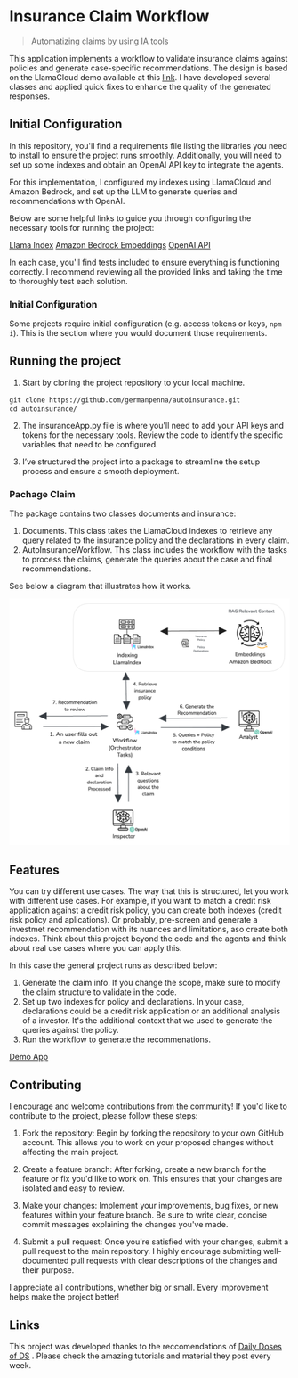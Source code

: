 # Insurance Claim Workflow
> Automatizing claims by using IA tools

This application implements a workflow to validate insurance claims against policies and generate case-specific recommendations. The design is based on the LlamaCloud demo 
available at this [link](https://shorturl.at/xIwEv). I have developed several classes and applied quick fixes to enhance the quality of the generated responses.

## Initial Configuration

In this repository, you'll find a requirements file listing the libraries you need to install to ensure the project runs smoothly. Additionally, you will need to set up 
some indexes and obtain an OpenAI API key to integrate the agents.

For this implementation, I configured my indexes using LlamaCloud and Amazon Bedrock, and set up the LLM to generate queries and recommendations with OpenAI.

Below are some helpful links to guide you through configuring the necessary tools for running the project:

[Llama Index](https://docs.cloud.llamaindex.ai/llamacloud/getting_started/quick_start)
[Amazon Bedrock Embeddings](https://docs.aws.amazon.com/bedrock/latest/userguide/titan-embedding-models.html)
[OpenAI API](https://openai.com/api/)

In each case, you'll find tests included to ensure everything is functioning correctly. I recommend reviewing all the provided links and taking the time to 
thoroughly test each solution.

### Initial Configuration

Some projects require initial configuration (e.g. access tokens or keys, `npm i`).
This is the section where you would document those requirements.

## Running the project

1. Start by cloning the project repository to your local machine.

```shell
git clone https://github.com/germanpenna/autoinsurance.git
cd autoinsurance/
```

2. The insuranceApp.py file is where you'll need to add your API keys and tokens for the necessary tools. Review the code to identify the specific variables that 
need to be configured.

3. I’ve structured the project into a package to streamline the setup process and ensure a smooth deployment.

### Pachage Claim

The package contains two classes documents and insurance:

1. Documents. This class takes the LlamaCloud indexes to retrieve any query related to the insurance policy and the declarations in every claim.
2. AutoInsuranceWorkflow. This class includes the workflow with the tasks to process the claims, generate the queries about the case and final recommendations.

See below a diagram that illustrates how it works.

![Insurance Claim Structure](assets/diagramAutoInsurance_with_bg.png)

## Features

You can try different use cases. The way that this is structured, let you work with different use cases. For example, if you want to match a credit risk application
against a credit risk policy, you can create both indexes (credit risk policy and aplications). Or probably, pre-screen and generate a investmet recommendation with
its nuances and limitations, aso create both indexes. Think about this project beyond the code and the agents and think about real use cases where you can apply
this.

In this case the general project runs as described below:

1. Generate the claim info. If you change the scope, make sure to modify the claim structure to validate in the code.
2. Set up two indexes for policy and declarations. In your case, declarations could be a credit risk application or an additional analysis of a investor. It's the
additional context that we used to generate the queries against the policy.
3. Run the workflow to generate the recommenations.

[Demo App](https://github.com/germanpenna/autoinsurance/blob/main/assets/DemoApp.mov)

## Contributing

I encourage and welcome contributions from the community! If you'd like to contribute to the project, please follow these steps:

1. Fork the repository: Begin by forking the repository to your own GitHub account. This allows you to work on your proposed 
changes without affecting the main project.

2. Create a feature branch: After forking, create a new branch for the feature or fix you'd like to work on. This ensures that your 
changes are isolated and easy to review.

3. Make your changes: Implement your improvements, bug fixes, or new features within your feature branch. Be sure to write clear, concise 
commit messages explaining the changes you've made.

4. Submit a pull request: Once you're satisfied with your changes, submit a pull request to the main repository. I highly encourage 
submitting well-documented pull requests with clear descriptions of the changes and their purpose.

I appreciate all contributions, whether big or small. Every improvement helps make the project better!

## Links

This project was developed thanks to the reccomendations of [Daily Doses of DS](https://www.dailydoseofds.com/) . Please check the amazing
tutorials and material they post every week. 

